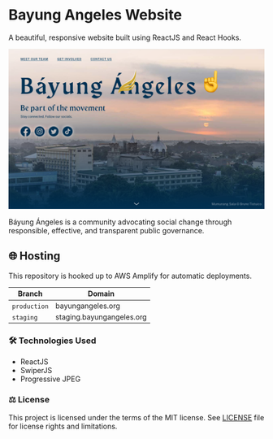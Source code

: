 # Bayung Angeles Website

A beautiful, responsive website built using ReactJS and React Hooks.

[![Learn Kulitan Promotional Image](/screenshots/landing.png?raw=true)](https://bayungangeles.org/)

Báyung Ángeles is a community advocating social change through responsible, effective, and transparent public governance.

## 🌐 Hosting

This repository is hooked up to AWS Amplify for automatic deployments.

| Branch | Domain |
| --- | --- |
| `production` | bayungangeles.org |
| `staging` | staging.bayungangeles.org |

### 🛠 Technologies Used

- ReactJS
- SwiperJS
- Progressive JPEG

### ⚖️ License

This project is licensed under the terms of the MIT license. See [LICENSE](LICENSE.md) file for license rights and limitations.
